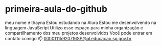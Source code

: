 # primeira-aula-do-github
meu nome é thayna
Estou estudando na Alura
Estou me desenvolvendo na linguagem JavaScript
Utilizo esse espaço para minha organização e compartilhamento dos meu projetos desenvolvidos
Você pode entrar em contato comigo 📫
00001115920716SP@al.educacao.sp.gov.br
